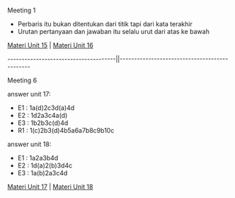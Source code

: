 Meeting 1
- Perbaris itu bukan ditentukan dari titik tapi dari kata terakhir
- Urutan pertanyaan dan jawaban itu selalu urut dari atas ke bawah

[Materi Unit 15](https://drive.google.com/file/d/1EugvvubsO3Whw9nApdoQKPX5hprHIZUi/view) | [Materi Unit 16](https://drive.google.com/file/d/10L8IDlFLaQb4arncs1ZM6IPsk3fwqFyA/view)

--------------------------------------||----------------------------------------------

Meeting 6

answer unit 17:
- E1 : 1a(d)2c3d(a)4d
- E2 : 1d2a3c4a(d)
- E3 : 1b2b3c(d)4d
- R1 : 1(c)2b3(d)4b5a6a7b8c9b10c

answer unit 18:
- E1 : 1a2a3b4d
- E2 : 1d(a)2(b)3d4c
- E3 : 1a(b)2a3c4d


[Materi Unit 17](https://drive.google.com/file/d/1tiLTYXJfKE80OdMucfkM2qh2jTvMV5DF/view) | [Materi Unit 18](https://drive.google.com/file/d/1WIk9VbOi1ADMAYs33lHpmIV3BdUNtRKa/view)

